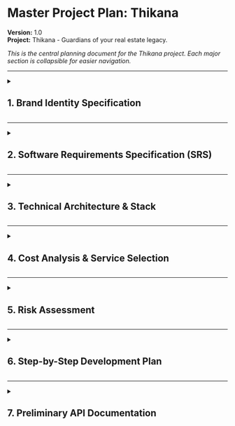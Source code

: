 # Master Project Plan: Thikana

**Version:** 1.0  
**Project:** Thikana - Guardians of your real estate legacy.

*This is the central planning document for the Thikana project. Each major section is collapsible for easier navigation.*

---

<details>
  <summary><h2>1. Brand Identity Specification</h2></summary>
  
  *   **Brand Name:** Thikana
  *   **Tagline:** Guardians of your real estate legacy.
  *   **Brand Story:** Thikana (ঠিকানা) means "address" or "home." In a world where property management is fragmented, Thikana stands as a central, trusted place—a guardian of assets, records, and relationships. It is more than a management tool; it is a promise of protection, designed to safeguard the homes, investments, and trust that owners place in it.
  *   **Brand Pillars:**
      *   **Trust:** The system is secure, reliable, and transparent.
      *   **Continuity:** Features support long-term use and legacy planning.
      *   **Responsibility:** The tool empowers users with control and care.
      *   **Clarity:** The interface is intuitive and unambiguous.
  *   **Brand Personality:** A calm, competent, and quietly authoritative trusted advisor. The voice is grounded, respectful, and clear, avoiding corporate buzzwords.
  *   **Color Palette ("Slate & Sandstone"):**
      *   **Background:** Off-White (`#F8F9FA`)
      *   **Foreground (Text):** Charcoal Slate (`#212936`)
      *   **Primary Accent (Buttons):** Trustworthy Blue (`#2E64A1`)
      *   **Destructive Accent (Warnings):** Brick Red (`#B91C1C`)
      *   **Highlight Accent (Focus states):** Sandstone (`#DDBEA9`)

</details>

---

<details>
  <summary><h2>2. Software Requirements Specification (SRS)</h2></summary>

  #### **2.1. Vision**
  To provide a secure, clear, and reliable system of record for individual property owners and small portfolio managers, empowering them to safeguard their real estate legacy.

  #### **2.2. User Roles**
  For the MVP, a single role is defined: `PROPERTY_OWNER`.

  #### **2.3. Core Feature Modules (MVP)**
  1.  **Authentication & Security:** Secure account creation, login (email/password, Google/Facebook), and MFA.
  2.  **Dashboard:** A high-level overview of the portfolio and critical upcoming events.
  3.  **Property Hub:** CRUD (Create, Read, Update, Delete) operations for properties.
  4.  **Document Vault:** Secure document upload and categorization per property.
  5.  **Financial Ledger:** Logging and summarizing income/expenses per property.
  6.  **Maintenance Log:** Creating and tracking maintenance requests and history.
  7.  **Tenant Management:** Managing tenant information and lease details per property.

  #### **2.4. User Stories**
  *   **Authentication:** Users can sign up, log in securely (with email or social providers), and enable MFA.
  *   **Properties:** Owners can add, view, edit, and manage the details of their properties.
  *   **Documents:** Owners can upload and categorize critical documents like deeds and insurance policies for each property.
  *   **Finances:** Owners can log income/expenses and view financial summaries for their properties.
  *   **Maintenance:** Owners can track maintenance requests from report to resolution, building a complete history.
  *   **Tenants:** Owners can manage tenant and lease information, associating them with specific properties.

</details>

---

<details>
  <summary><h2>3. Technical Architecture & Stack</h2></summary>

  This project consists of two separate, decoupled repositories: one for the frontend and one for the backend. This allows for independent development, deployment, and scaling.

  *   **Frontend Repository (`thikana-frontend`):** Next.js, TypeScript, Tailwind CSS, Shadcn/UI, Framer Motion.
  *   **Backend Repository (`thikana-backend`):** NestJS, TypeScript, Passport.js (for authentication), Swagger/OpenAPI (for documentation).
  *   **Database:** **PostgreSQL via Supabase.**
      *   **Reasoning:** Supabase offers a generous free tier (no CC required), a robust PostgreSQL database perfect for relational data, and useful built-in features like Auth and Storage.
  *   **Deployment:**
      *   **Frontend (Next.js):** Vercel.
      *   **Backend (NestJS):** Render.
      *   **Reasoning:** Both Vercel and Render offer excellent free tiers, no credit card required, and have first-class support for our chosen technologies.
  
  ***Note:** This stack represents the current plan. As a hobby project, specific technologies may be adapted during development to best suit the project's needs.*

</details>

---

<details>
  <summary><h2>4. Cost Analysis & Service Selection</h2></summary>
  
| Service | Purpose | Free Tier Limits (Key Metrics) | Scaling Costs (High-Level) | CC Required? |
| :--- | :--- | :--- | :--- | :--- |
| **Vercel** | Frontend Hosting | 100 GB Bandwidth/mo, Fair Use Functions | Pro Plan at $20/user/mo | **No** |
| **Render** | Backend Hosting | 750 free instance hours/mo, 512MB RAM | Starter plans from $7/mo | **No** |
| **Supabase** | Database (PostgreSQL) | 2 Free Projects, 500MB DB Space, 1GB Storage | Pro Plan at $25/mo | **No** |

**Conclusion:** The entire MVP can be built, deployed, and run for **$0** using the selected services.

</details>

---

<details>
  <summary><h2>5. Risk Assessment</h2></summary>

| Risk Category | Description | Mitigation Strategy |
| :--- | :--- | :--- |
| **Scope Creep** | Adding features beyond the defined MVP can delay the project indefinitely. | Adhere strictly to the SRS. Log all new feature ideas in a "V2 Backlog". |
| **Time Commitment**| As a hobby project, finding consistent time can be challenging. | Set realistic, small, and achievable weekly goals. Focus on one module at a time. |
| **Data Security** | A security breach would destroy the brand's core pillar of **Trust**. | Follow security best practices rigorously (hashing, salting, secure cookies, MFA). Rely on established libraries like Passport.js. |
| **Brand Conflict**| The name "Thikana" is a common word, which could cause confusion. | Focus on building a strong, unique visual identity. Secure unique social media handles (e.g., `thikanaapp`). |

</details>

---

<details>
  <summary><h2>6. Step-by-Step Development Plan</h2></summary>
  
  #### **Phase 0: Foundation (Complete)**
  1.  Finalize brand name and identity.
  2.  Create separate public GitHub repositories for `thikana-frontend` and `thikana-backend`.
  3.  Set up the Next.js project in `thikana-frontend` with `shadcn/ui`.
  4.  Finalize and commit the `README.md` and this `PROJECT_PLAN.md`.

  #### **Phase 1: Backend Setup & Authentication**
  1.  In the `thikana-backend` repository, create a new NestJS project.
  2.  Set up a new project on Supabase to get database credentials.
  3.  Connect the NestJS app to the Supabase database (e.g., using Prisma).
  4.  Implement user registration and login endpoints (`/auth/signup`, `/auth/login`).
  5.  Implement JWT generation and secure cookie handling.

  #### **Phase 2: Backend API (MVP)**
  1.  Create NestJS modules for `Properties`, `Tenants`, `Documents`, `Finances`, `Maintenance`.
  2.  Define data models/schemas for each feature.
  3.  Implement the core CRUD API endpoints for each module.
  4.  Implement route guards to protect endpoints, ensuring data ownership.
  5.  Set up Swagger for automatic API documentation.

  #### **Phase 3: Frontend Development**
  1.  In the `thikana-frontend` repository, build the main application layout (sidebar, header).
  2.  Implement the login and registration pages.
  3.  Create a data fetching service/hook to communicate with the backend API.
  4.  Build out the UI for each feature using `shadcn/ui` components, following the user stories.

  #### **Phase 4: Integration & Deployment**
  1.  Connect the frontend UI to the live backend API endpoints.
  2.  Thoroughly test the end-to-end user flows.
  3.  Deploy the NestJS backend to Render.
  4.  Deploy the Next.js frontend to Vercel.
  5.  Configure environment variables in both Vercel and Render for production.

</details>

---

<details>
  <summary><h2>7. Preliminary API Documentation</h2></summary>
  
  *A full OpenAPI/Swagger specification will be generated by NestJS.*

  *   **Authentication**
      *   `POST /auth/signup` - Register a new user.
      *   `POST /auth/login` - Log in a user and return a JWT.
      *   `POST /auth/logout` - Clear the session cookie.
      *   `GET /auth/me` - Get the current authenticated user's profile.
  *   **Properties**
      *   `POST /properties` - Create a new property.
      *   `GET /properties` - Get all properties for the authenticated user.
      *   `GET /properties/:id` - Get a single property by its ID.
      *   `PATCH /properties/:id` - Update a property.
      *   `DELETE /properties/:id` - Delete a property.
  *   **Documents**
      *   `POST /properties/:id/documents` - Upload a document for a property.
      *   `GET /properties/:id/documents` - List all documents for a property.
  
  *(Similar CRUD endpoints will be created for Tenants, Finances, and Maintenance.)*

</details>